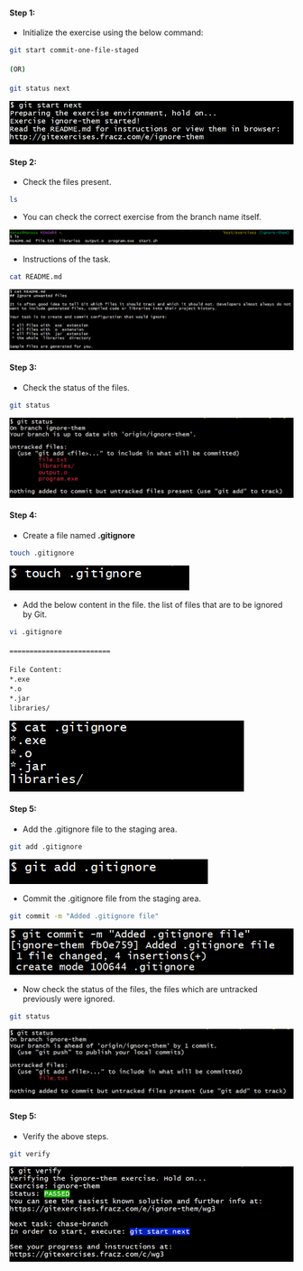 #### Step 1:
- Initialize the exercise using the below command:
```bash
git start commit-one-file-staged

(OR)

git status next
```

![screenshot](https://github.com/saimanasak/git-and-github/blob/main/practice/git_exercises/assets/ignore_them_start.png)

#### Step 2:
- Check the files present.
```bash
ls
```
- You can check the correct exercise from the branch name itself.

![screenshot](https://github.com/saimanasak/git-and-github/blob/main/practice/git_exercises/assets/ignore_them_ls.png)

- Instructions of the task.
```bash
cat README.md
```

![screenshot](https://github.com/saimanasak/git-and-github/blob/main/practice/git_exercises/assets/ignore_them_task_instructions.png)

#### Step 3:
- Check the status of the files.
```bash
git status
```

![screenshot](https://github.com/saimanasak/git-and-github/blob/main/practice/git_exercises/assets/ignore_them_status_initial.png)

#### Step 4:
- Create a file named **.gitignore**
```bash
touch .gitignore
```

![screenshot](https://github.com/saimanasak/git-and-github/blob/main/practice/git_exercises/assets/ignore_them_touch.png)

- Add the below content in the file. the list of files that are to be ignored by Git.
```bash
vi .gitignore

=========================

File Content:
*.exe
*.o
*.jar
libraries/
```

![screenshot](https://github.com/saimanasak/git-and-github/blob/main/practice/git_exercises/assets/ignore_them_cat.png)

#### Step 5:
- Add the .gitignore file to the staging area.
```bash
git add .gitignore
```

![screenshot](https://github.com/saimanasak/git-and-github/blob/main/practice/git_exercises/assets/ignore_them_add.png)

- Commit the .gitignore file from the staging area.
```bash
git commit -m "Added .gitignore file"
```

![screenshot](https://github.com/saimanasak/git-and-github/blob/main/practice/git_exercises/assets/ignore_them_commit.png)

- Now check the status of the files, the files which are untracked previously were ignored.
```bash
git status
```

![screenshot](https://github.com/saimanasak/git-and-github/blob/main/practice/git_exercises/assets/ignore_them_status.png)

#### Step 5:
- Verify the above steps.
```bash
git verify
```

![screenshot](https://github.com/saimanasak/git-and-github/blob/main/practice/git_exercises/assets/ignore_them_verify.png)